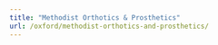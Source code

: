 ```yaml
---
title: "Methodist Orthotics & Prosthetics"
url: /oxford/methodist-orthotics-and-prosthetics/
---
```

